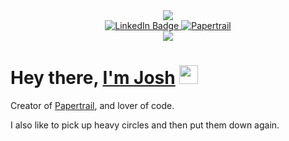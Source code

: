 <div id="header" align="center">
  <img src="https://media.giphy.com/media/qgQUggAC3Pfv687qPC/giphy.gif"/>
<div id="badges">
  <a href="https://linkedin.com/in/joshgbrown">
    <img src="https://img.shields.io/badge/LinkedIn-blue?style=for-the-badge&logo=linkedin&logoColor=white" alt="LinkedIn Badge"/>
  </a>
  <a href="https://papertrail.biblish.com">
    <img src="https://img.shields.io/badge/Papertrail-darkgreen?style=for-the-badge" alt="Papertrail"/>
  </a>

</div>
  <a href="https://www.conventionalcommits.org/en/v1.0.0/">
 <img src="https://img.shields.io/badge/Conventional%20Commits-1.0.0-%23FE5196?logo=conventionalcommits&logoColor=white)](https://conventionalcommits.org"/>
</a>
<br/>
  <img src="https://komarev.com/ghpvc/?username=GentikSolm&style=flat-square&color=blue" alt=""/>
</div>

# Hey there, [I'm Josh](https://imjosh.dev) <img src="https://media.tenor.com/Wx9IEmZZXSoAAAAi/hi.gif" width="30px" alt='wave'/>

Creator of [Papertrail](https://papertrail.biblish.com), and lover of code.

I also like to pick up heavy circles and then put them down again.
